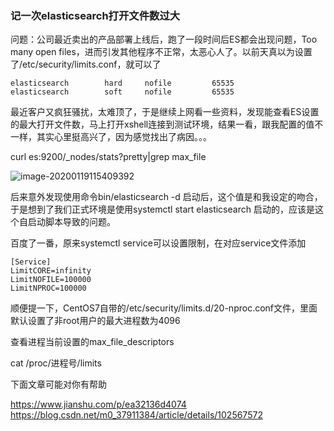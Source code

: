 ### 记一次elasticsearch打开文件数过大



问题：公司最近卖出的产品部署上线后，跑了一段时间后ES都会出现问题，Too many open files，进而引发其他程序不正常，太恶心人了。以前天真以为设置了/etc/security/limits.conf，就可以了

```
elasticsearch        hard     nofile         65535
elasticsearch        soft     nofile         65535
```



最近客户又疯狂骚扰，太难顶了，于是继续上网看一些资料，发现能查看ES设置的最大打开文件数，马上打开xshell连接到测试环境，结果一看，跟我配置的值不一样，其实心里挺高兴了，因为感觉找出了病因。。。

curl  es:9200/_nodes/stats?pretty|grep max_file

![image-20200119115409392](C:\Users\jiang\AppData\Roaming\Typora\typora-user-images\image-20200119115409392.png)



后来意外发现使用命令bin/elasticsearch -d 启动后，这个值是和我设定的吻合，于是想到了我们正式环境是使用systemctl  start  elasticsearch 启动的，应该是这个自启动脚本导致的问题。

百度了一番，原来systemctl service可以设置限制，在对应service文件添加

```
[Service]
LimitCORE=infinity
LimitNOFILE=100000
LimitNPROC=100000
```



顺便提一下，CentOS7自带的/etc/security/limits.d/20-nproc.conf文件，里面默认设置了非root用户的最大进程数为4096







查看进程当前设置的max_file_descriptors

cat /proc/进程号/limits



下面文章可能对你有帮助

https://www.jianshu.com/p/ea32136d4074
https://blog.csdn.net/m0_37911384/article/details/102567572
